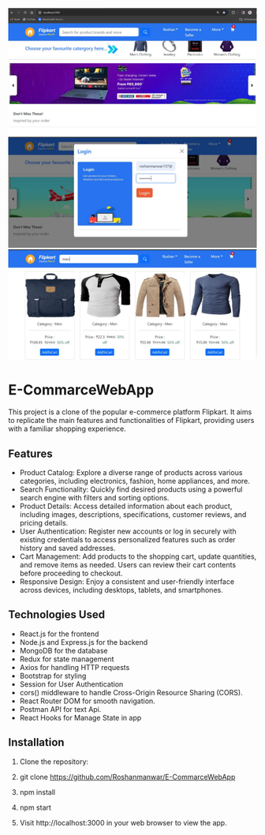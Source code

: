 <img src="https://github.com/Roshanmanwar/E-CommarceWebApp/blob/master/home.JPG"/>
<img src="https://github.com/Roshanmanwar/E-CommarceWebApp/blob/master/login.JPG"/>
<img src="https://github.com/Roshanmanwar/E-CommarceWebApp/blob/master/product.JPG"/>


# E-CommarceWebApp

This project is a clone of the popular e-commerce platform Flipkart. It aims to replicate the main features and functionalities of Flipkart, providing users with a familiar shopping experience.

## Features

- Product Catalog: Explore a diverse range of products across various categories, including electronics, fashion, home appliances, and more.
- Search Functionality: Quickly find desired products using a powerful search engine with filters and sorting options.
- Product Details: Access detailed information about each product, including images, descriptions, specifications, customer reviews, and pricing details.
- User Authentication: Register new accounts or log in securely with existing credentials to access personalized features such as order history and saved addresses.
- Cart Management: Add products to the shopping cart, update quantities, and remove items as needed. Users can review their cart contents before proceeding to checkout.
- Responsive Design: Enjoy a consistent and user-friendly interface across devices, including desktops, tablets, and smartphones.

## Technologies Used

- React.js for the frontend
- Node.js and Express.js for the backend
- MongoDB for the database
- Redux for state management
- Axios for handling HTTP requests
- Bootstrap for styling
- Session for User Authentication
- cors() middleware to handle Cross-Origin Resource Sharing (CORS).
- React Router DOM for smooth navigation.
- Postman API for text Api.
- React Hooks for Manage State in app

## Installation

1. Clone the repository:
2. git clone https://github.com/Roshanmanwar/E-CommarceWebApp

3. npm install

4. npm start
5. Visit http://localhost:3000 in your web browser to view the app.





